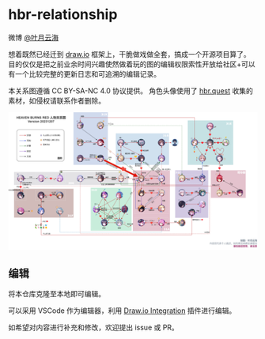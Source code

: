 # hbr-relationship

微博 [@叶月云海](https://weibo.com/u/2453349927)

想着既然已经迁到 [draw.io](https://app.diagrams.net/) 框架上，干脆做戏做全套，搞成一个开源项目算了。
目的仅仅是把之前业余时间兴趣使然做着玩的图的编辑权限索性开放给社区+可以有一个比较完整的更新日志和可追溯的编辑记录。

本关系图遵循 CC BY-SA-NC 4.0 协议提供。
角色头像使用了 [hbr.quest](https://hbr.quest) 收集的素材，如侵权请联系作者删除。

![关系图](./hbr-relationship.png)

## 编辑

将本仓库克隆至本地即可编辑。

可以采用 VSCode 作为编辑器，利用 [Draw.io Integration](https://marketplace.visualstudio.com/items?itemName=hediet.vscode-drawio) 插件进行编辑。

如希望对内容进行补充和修改，欢迎提出 issue 或 PR。
